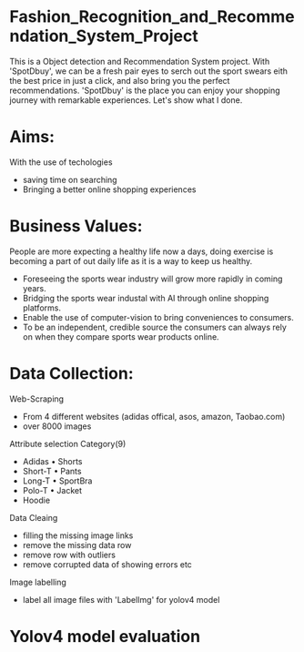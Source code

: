 # Fashion_Recognition_and_Recommendation_System_Project

This is a Object detection and Recommendation System project. With 'SpotDbuy', we can be a fresh pair eyes to serch out the sport swears eith the best price in just a click, and also bring you the perfect recommendations. 'SpotDbuy' is the place you can enjoy your shopping journey with remarkable experiences. Let's show what I done.

# Aims:
With the use of techologies
  - saving time on searching
  - Bringing a better online shopping experiences 

# Business Values:
People are more expecting a healthy life now a days, doing exercise is becoming a part of out daily life as it is a way to keep us healthy.
  -  Foreseeing the sports wear industry will grow more rapidly in coming years.
  -  Bridging the sports wear industal with AI through online shopping platforms.
  - Enable the use of computer-vision to bring conveniences to consumers.
  - To be an independent, credible source the consumers can always rely on when they compare sports wear products online.

# Data Collection:
Web-Scraping
  -  From 4 different websites (adidas offical, asos, amazon, Taobao.com)
  - over 8000 images

Attribute selection
Category(9) 
  - Adidas  • Shorts
  - Short-T • Pants
  - Long-T • SportBra
  - Polo-T • Jacket
  - Hoodie

Data Cleaing
  - filling the missing image links
  - remove the missing data row
  - remove row with outliers
  - remove corrupted data of showing errors etc

Image labelling
  - label all image files with 'LabelImg' for yolov4 model

# Yolov4 model evaluation
